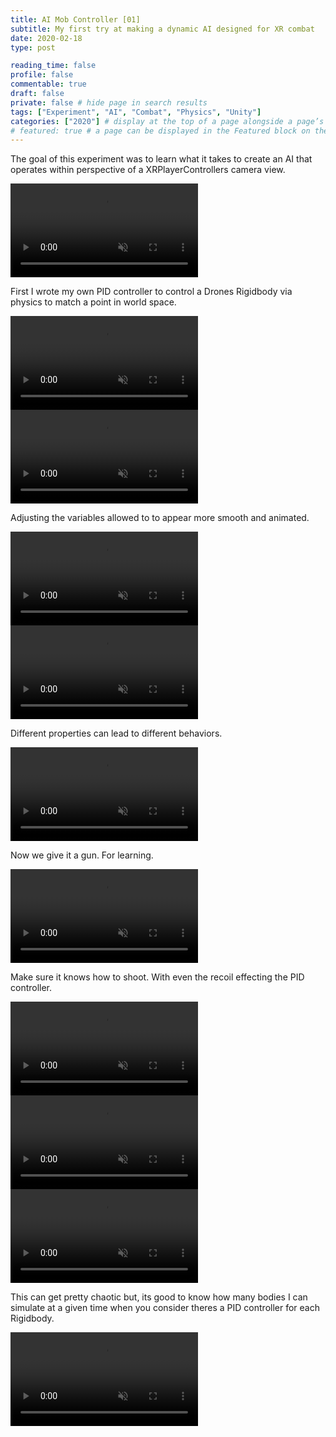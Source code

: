 ```yaml
---
title: AI Mob Controller [01]
subtitle: My first try at making a dynamic AI designed for XR combat
date: 2020-02-18
type: post

reading_time: false
profile: false
commentable: true
draft: false
private: false # hide page in search results
tags: ["Experiment", "AI", "Combat", "Physics", "Unity"]
categories: ["2020"] # display at the top of a page alongside a page’s metadata
# featured: true # a page can be displayed in the Featured block on the homepage. This is useful for sticky, announcement blog posts or selected publications etc.
---
```


<p>The goal of this experiment was to learn what it takes to create an AI that operates within perspective of a XRPlayerControllers camera view.</p>

<div class="video_thing">
    <video muted autoplay="" name="media" loop=""><source src="https://raw.githack.com/Denchyaknow/GitSite_Dencho/Develop/assets/media/projects/AIMobController01/XRLog_2020_414.webm" type="video/mp4"></video>
</div>

<!--more-->

<p>First I wrote my own PID controller to control a Drones Rigidbody via physics to match a point in world space.</p>

<div class="video_thing">
    <video muted autoplay="" name="media" loop=""><source src="https://raw.githack.com/Denchyaknow/GitSite_Dencho/Develop/assets/media/projects/AIMobController01/XRLog_2020_414.webm" type="video/mp4"></video>
</div>

<div class="video_thing">
    <video muted autoplay="" name="media" loop=""><source src="https://raw.githack.com/Denchyaknow/GitSite_Dencho/Develop/assets/media/projects/AIMobController01/XRLog_2020_417.webm" type="video/mp4"></video>
</div>

<p>Adjusting the variables allowed to to appear more smooth and animated.</p>

<div class="video_thing">
    <video muted autoplay="" name="media" loop=""><source src="https://raw.githack.com/Denchyaknow/GitSite_Dencho/Develop/assets/media/projects/AIMobController01/XRLog_2020_420.webm" type="video/mp4"></video>
</div>

<div class="video_thing">
    <video muted autoplay="" name="media" loop=""><source src="https://raw.githack.com/Denchyaknow/GitSite_Dencho/Develop/assets/media/projects/AIMobController01/XRLog_2020_423.webm" type="video/mp4"></video>
</div>

<p>Different properties can lead to different behaviors.</p>

<div class="video_thing">
    <video muted autoplay="" name="media" loop=""><source src="https://raw.githack.com/Denchyaknow/GitSite_Dencho/Develop/assets/media/projects/AIMobController01/XRLog_2020_426.webm" type="video/mp4"></video>
</div>

<p>Now we give it a gun. For learning.</p>

<div class="video_thing">
    <video muted autoplay="" name="media" loop=""><source src="https://raw.githack.com/Denchyaknow/GitSite_Dencho/Develop/assets/media/projects/AIMobController01/XRLog_2020_407.webm" type="video/mp4"></video>
</div>

<p>Make sure it knows how to shoot. With even the recoil effecting the PID controller.</p>

<div class="video_thing">
    <video muted autoplay="" name="media" loop=""><source src="https://raw.githack.com/Denchyaknow/GitSite_Dencho/Develop/assets/media/projects/AIMobController01/XRLog_2020_433.webm" type="video/mp4"></video>
</div>

<div class="video_thing">
    <video muted autoplay="" name="media" loop=""><source src="https://raw.githack.com/Denchyaknow/GitSite_Dencho/Develop/assets/media/projects/AIMobController01/XRLog_2020_436.webm" type="video/mp4"></video>
</div>

<div class="video_thing">
    <video muted autoplay="" name="media" loop=""><source src="https://raw.githack.com/Denchyaknow/GitSite_Dencho/Develop/assets/media/projects/AIMobController01/XRLog_2020_440.webm" type="video/mp4"></video>
</div>

<p>This can get pretty chaotic but, its good to know how many bodies I can simulate at a given time when you consider theres a PID controller for each Rigidbody.</p>

<div class="video_thing">
    <video muted autoplay="" name="media" loop=""><source src="https://raw.githack.com/Denchyaknow/GitSite_Dencho/Develop/assets/media/projects/AIMobController01/XRLog_2020_443.webm" type="video/mp4"></video>
</div>